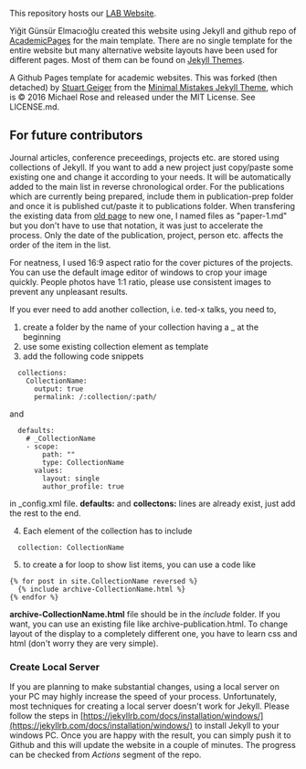 This repository hosts our [LAB Website](https://BogaziciSpaceTechLab.github.io/).

Yiğit Günsür Elmacıoğlu created this website using Jekyll and github repo of [AcademicPages](https://github.com/academicpages/academicpages.github.io) for the main template. There are no single template for the entire website but many alternative website layouts have been used for different pages. Most of them can be found on [Jekyll Themes](http://jekyllthemes.org).

A Github Pages template for academic websites. This was forked (then detached) by [Stuart Geiger](https://github.com/staeiou) from the [Minimal Mistakes Jekyll Theme](https://mmistakes.github.io/minimal-mistakes/), which is © 2016 Michael Rose and released under the MIT License. See LICENSE.md.

## For future contributors
Journal articles, conference preceedings, projects etc. are stored using collections of Jekyll. If you want to add a new project just copy/paste some existing one and change it according to your needs. It will be automatically added to the main list in reverse chronological order. For the publications which are currently being prepared, include them in publication-prep folder and once it is published cut/paste it to publications folder. When transfering the existing data from [old page](http://bustlab.boun.edu.tr/)  to new one, I named files as "paper-1.md" but you don't have to use that notation, it was just to accelerate the process. Only the date of the publication, project, person etc. affects the order of the item in the list.

For neatness, I used 16:9 aspect ratio for the cover pictures of the projects. You can use the default image editor of windows to crop your image quickly. People photos have 1:1 ratio, please use consistent images to prevent any unpleasant results.

If you ever need to add another collection, i.e. ted-x talks, you need to,
1. create a folder by the name of your collection having a _ at the beginning
2. use some existing collection element as template
3. add the following code snippets 
```
  collections:
    CollectionName:
      output: true
      permalink: /:collection/:path/
```  
  and
```
  defaults: 
    # _CollectionName
    - scope:
        path: ""
        type: CollectionName
      values:
        layout: single
        author_profile: true
```
  in _config.xml file. **defaults:** and **collectons:** lines are already exist, just add the rest to the end.

4. Each element of the collection has to include 
```  
  collection: CollectionName
```  

5. to create a for loop to show list items, you can use a code like
```
{% for post in site.CollectionName reversed %}
  {% include archive-CollectionName.html %}
{% endfor %}
```
**archive-CollectionName.html** file should be in the *include* folder. If you want, you can use an existing file like archive-publication.html. To change layout of the display to a completely different one, you have to learn css and html (don't worry they are very simple). 

### Create Local Server
If you are planning to make substantial changes, using a local server on your PC may highly increase the speed of your process. Unfortunately, most techniques for creating a local server doesn't work for Jekyll. Please follow the steps in [https://jekyllrb.com/docs/installation/windows/](https://jekyllrb.com/docs/installation/windows/) to install Jekyll to your windows PC. Once you are happy with the result, you can simply push it to Github and this will update the website in a couple of minutes. The progress can be checked from *Actions* segment of the repo.
